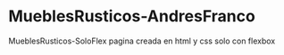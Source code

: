 # MueblesRusticos-AndresFranco
MueblesRusticos-SoloFlex
pagina creada en html y css solo con flexbox
